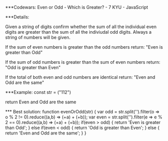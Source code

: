 ***Codewars: Even or Odd - Which is Greater? - 7 KYU - JavaScript

***Details:

Given a string of digits confirm whether the sum of all the individual even digits are greater than the sum of all the indiviudal odd digits. Always a string of numbers will be given.

If the sum of even numbers is greater than the odd numbers return: "Even is greater than Odd"

If the sum of odd numbers is greater than the sum of even numbers return: "Odd is greater than Even"

If the total of both even and odd numbers are identical return: "Even and Odd are the same"

***Example:
const str = ("112")

return Even and Odd are the same

*** Best solution:
function evenOrOdd(str) {
  var odd = str.split('').filter(o => o % 2 != 0).reduce((a,b) => (+a) + (+b));
  var even = str.split('').filter(e => e % 2 == 0).reduce((a,b) => (+a) + (+b));
  if(even > odd) {
    return 'Even is greater than Odd';
  } else if(even < odd) {
    return 'Odd is greater than Even';
  } else {
    return 'Even and Odd are the same';
  }
}
